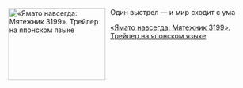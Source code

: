 <!--2025-04-16 23:00:26-->
<div class="yb">
  <div class="rss kino_kino"><a href="https://www.kino-teatr.ru/video/48292/" title="«Ямато навсегда: Мятежник 3199». Трейлер на японском языке"><img src="https://www.kino-teatr.ru/video/2/9/48292/poster.jpg" width="196" height="147" align="left" hspace="5" style="margin: 0px 10px 0px 5px" alt="«Ямато навсегда: Мятежник 3199». Трейлер на японском языке"/></a>Один выстрел — и мир сходит с ума <p class="titl"><a href="https://www.kino-teatr.ru/video/48292/">«Ямато навсегда: Мятежник 3199». Трейлер на японском языке</a></p></div>
</div>
